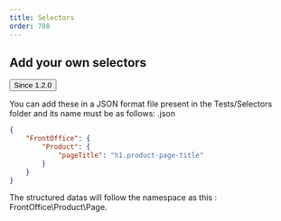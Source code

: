 ```yaml
---
title: Selectors
order: 700
---
```


## Add your own selectors

<!-- Since -->
<div class="flex items-center gap-4">
  <div class="relative inline-flex">
    <button class="rounded-md bg-slate-800 py-2 px-4 border border-transparent text-center text-sm text-white transition-all shadow-md hover:shadow-lg focus:bg-slate-700 focus:shadow-none active:bg-slate-700 hover:bg-slate-700 active:shadow-none disabled:pointer-events-none disabled:opacity-50 disabled:shadow-none" type="button">
      Since 1.2.0
    </button>
    <span class="absolute top-0.5 left-0.5 grid min-h-[12px] min-w-[12px] -translate-x-2/4 -translate-y-2/4 place-items-center rounded-full bg-purple-600 py-1 px-1 text-xs font-medium leading-none text-white content-['']"></span>
  </div>
</div>
<!-- / Since -->

You can add these in a JSON format file present in the Tests/Selectors folder and its name must be as follows: <locale>.json

```json
{
    "FrontOffice": {
        "Product": {
            "pageTitle": "h1.product-page-title"
        }
    }
}
```

The structured datas will follow the namespace as this : FrontOffice\Product\Page.
